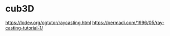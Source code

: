 # cub3D

https://lodev.org/cgtutor/raycasting.html
https://permadi.com/1996/05/ray-casting-tutorial-1/
